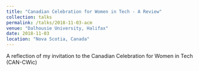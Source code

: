 ```yaml
---
title: "Canadian Celebration for Women in Tech - A Review"
collection: talks
permalink: /talks/2018-11-03-acm
venue: "Dalhousie University, Halifax"
date: 2018-11-03
location: "Nova Scotia, Canada"
---
```


A reflection of my invitation to the Canadian Celebration for Women in Tech (CAN-CWic) <br>

